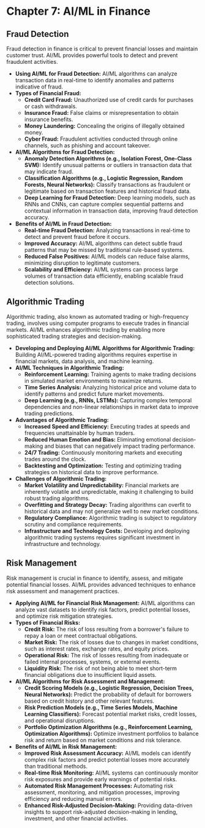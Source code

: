 # Chapter 7: AI/ML in Finance

## Fraud Detection

Fraud detection in finance is critical to prevent financial losses and maintain customer trust. AI/ML provides powerful tools to detect and prevent fraudulent activities.

*   **Using AI/ML for Fraud Detection:** AI/ML algorithms can analyze transaction data in real-time to identify anomalies and patterns indicative of fraud.
*   **Types of Financial Fraud:**
    *   **Credit Card Fraud:** Unauthorized use of credit cards for purchases or cash withdrawals.
    *   **Insurance Fraud:** False claims or misrepresentation to obtain insurance benefits.
    *   **Money Laundering:** Concealing the origins of illegally obtained money.
    *   **Cyber Fraud:** Fraudulent activities conducted through online channels, such as phishing and account takeover.
*   **AI/ML Algorithms for Fraud Detection:**
    *   **Anomaly Detection Algorithms (e.g., Isolation Forest, One-Class SVM):** Identify unusual patterns or outliers in transaction data that may indicate fraud.
    *   **Classification Algorithms (e.g., Logistic Regression, Random Forests, Neural Networks):** Classify transactions as fraudulent or legitimate based on transaction features and historical fraud data.
    *   **Deep Learning for Fraud Detection:** Deep learning models, such as RNNs and CNNs, can capture complex sequential patterns and contextual information in transaction data, improving fraud detection accuracy.
*   **Benefits of AI/ML in Fraud Detection:**
    *   **Real-time Fraud Detection:** Analyzing transactions in real-time to detect and prevent fraud before it occurs.
    *   **Improved Accuracy:** AI/ML algorithms can detect subtle fraud patterns that may be missed by traditional rule-based systems.
    *   **Reduced False Positives:** AI/ML models can reduce false alarms, minimizing disruption to legitimate customers.
    *   **Scalability and Efficiency:** AI/ML systems can process large volumes of transaction data efficiently, enabling scalable fraud detection solutions.

## Algorithmic Trading

Algorithmic trading, also known as automated trading or high-frequency trading, involves using computer programs to execute trades in financial markets. AI/ML enhances algorithmic trading by enabling more sophisticated trading strategies and decision-making.

*   **Developing and Deploying AI/ML Algorithms for Algorithmic Trading:** Building AI/ML-powered trading algorithms requires expertise in financial markets, data analysis, and machine learning.
*   **AI/ML Techniques in Algorithmic Trading:**
    *   **Reinforcement Learning:** Training agents to make trading decisions in simulated market environments to maximize returns.
    *   **Time Series Analysis:** Analyzing historical price and volume data to identify patterns and predict future market movements.
    *   **Deep Learning (e.g., RNNs, LSTMs):** Capturing complex temporal dependencies and non-linear relationships in market data to improve trading predictions.
*   **Advantages of Algorithmic Trading:**
    *   **Increased Speed and Efficiency:** Executing trades at speeds and frequencies unattainable by human traders.
    *   **Reduced Human Emotion and Bias:** Eliminating emotional decision-making and biases that can negatively impact trading performance.
    *   **24/7 Trading:** Continuously monitoring markets and executing trades around the clock.
    *   **Backtesting and Optimization:** Testing and optimizing trading strategies on historical data to improve performance.
*   **Challenges of Algorithmic Trading:**
    *   **Market Volatility and Unpredictability:** Financial markets are inherently volatile and unpredictable, making it challenging to build robust trading algorithms.
    *   **Overfitting and Strategy Decay:** Trading algorithms can overfit to historical data and may not generalize well to new market conditions.
    *   **Regulatory Compliance:** Algorithmic trading is subject to regulatory scrutiny and compliance requirements.
    *   **Infrastructure and Technology Costs:** Developing and deploying algorithmic trading systems requires significant investment in infrastructure and technology.

## Risk Management

Risk management is crucial in finance to identify, assess, and mitigate potential financial losses. AI/ML provides advanced techniques to enhance risk assessment and management practices.

*   **Applying AI/ML for Financial Risk Management:** AI/ML algorithms can analyze vast datasets to identify risk factors, predict potential losses, and optimize risk mitigation strategies.
*   **Types of Financial Risks:**
    *   **Credit Risk:** The risk of loss resulting from a borrower's failure to repay a loan or meet contractual obligations.
    *   **Market Risk:** The risk of losses due to changes in market conditions, such as interest rates, exchange rates, and equity prices.
    *   **Operational Risk:** The risk of losses resulting from inadequate or failed internal processes, systems, or external events.
    *   **Liquidity Risk:** The risk of not being able to meet short-term financial obligations due to insufficient liquid assets.
*   **AI/ML Algorithms for Risk Assessment and Management:**
    *   **Credit Scoring Models (e.g., Logistic Regression, Decision Trees, Neural Networks):** Predict the probability of default for borrowers based on credit history and other relevant features.
    *   **Risk Prediction Models (e.g., Time Series Models, Machine Learning Classifiers):** Forecast potential market risks, credit losses, and operational disruptions.
    *   **Portfolio Optimization Algorithms (e.g., Reinforcement Learning, Optimization Algorithms):** Optimize investment portfolios to balance risk and return based on market conditions and risk tolerance.
*   **Benefits of AI/ML in Risk Management:**
    *   **Improved Risk Assessment Accuracy:** AI/ML models can identify complex risk factors and predict potential losses more accurately than traditional methods.
    *   **Real-time Risk Monitoring:** AI/ML systems can continuously monitor risk exposures and provide early warnings of potential risks.
    *   **Automated Risk Management Processes:** Automating risk assessment, monitoring, and mitigation processes, improving efficiency and reducing manual errors.
    *   **Enhanced Risk-Adjusted Decision-Making:** Providing data-driven insights to support risk-adjusted decision-making in lending, investment, and other financial activities.
